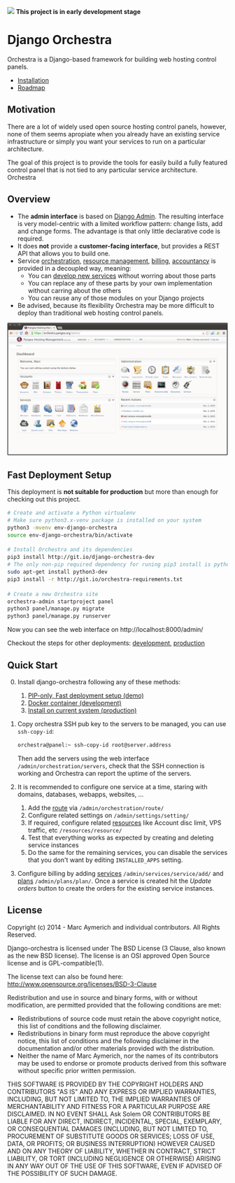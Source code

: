 ![](orchestra/static/orchestra/icons/Emblem-important.png)  **This project is in early development stage**

Django Orchestra
================

Orchestra is a Django-based framework for building web hosting control panels.

* [Installation](#fast-deployment-setup)
* [Roadmap](ROADMAP.md)


Motivation
----------
There are a lot of widely used open source hosting control panels, however, none of them seems apropiate when you already have an existing service infrastructure or simply you want your services to run on a particular architecture.

The goal of this project is to provide the tools for easily build a fully featured control panel that is not tied to any particular service architecture. Orchestra 

Overview
--------

* The **admin interface** is based on [Django Admin](https://docs.djangoproject.com/en/dev/ref/contrib/admin/). The resulting interface is very model-centric with a limited workflow pattern: change lists, add and change forms. The advantage is that only little declarative code is required.
* It does **not** provide a **customer-facing interface**, but provides a REST API that allows you to build one.
* Service [orchestration](orchestra/contrib/orchestration), [resource management](orchestra/contrib/resources), [billing](orchestra/contrib/bills), [accountancy](orchestra/contrib/orders) is provided in a decoupled way, meaning:
    * You can [develop new services](docs/create-services.md) without worring about those parts
    * You can replace any of these parts by your own implementation without carring about the others
    * You can reuse any of those modules on your Django projects
* Be advised, because its flexibility Orchestra may be more difficult to deploy than traditional web hosting control panels.


![](docs/images/index-screenshot.png)


Fast Deployment Setup
---------------------
This deployment is **not suitable for production** but more than enough for checking out this project.

```bash
# Create and activate a Python virtualenv
# Make sure python3.x-venv package is installed on your system
python3 -mvenv env-django-orchestra
source env-django-orchestra/bin/activate

# Install Orchestra and its dependencies
pip3 install http://git.io/django-orchestra-dev
# The only non-pip required dependency for runing pip3 install is python3-dev
sudo apt-get install python3-dev
pip3 install -r http://git.io/orchestra-requirements.txt

# Create a new Orchestra site
orchestra-admin startproject panel
python3 panel/manage.py migrate
python3 panel/manage.py runserver
```

Now you can see the web interface on http://localhost:8000/admin/

Checkout the steps for other deployments: [development](INSTALLDEV.md), [production](INSTALL.md)


Quick Start
-----------
0. Install django-orchestra following any of these methods:
    1. [PIP-only, Fast deployment setup (demo)](#fast-deployment-setup)
    2. [Docker container (development)](INSTALLDEV.md)
    3. [Install on current system (production)](INSTALL.md)

1. Copy orchestra SSH pub key to the servers to be managed, you can use `ssh-copy-id`:
    ```bash
    orchestra@panel:~ ssh-copy-id root@server.address
    ```
    Then add the servers using the web interface `/admin/orchestration/servers`, check that the SSH connection is working and Orchestra can report the uptime of the servers.

2. It is recommended to configure one service at a time, staring with domains, databases, webapps, websites, ...
    1. Add the [route](orchestra/contrib/orchestration) via `/admin/orchestration/route/`
    2. Configure related settings on `/admin/settings/setting/`
    3. If required, configure related [resources](orchestra/contrib/resources) like Account disc limit, VPS traffic, etc `/resources/resource/`
    3. Test that everything works as expected by creating and deleting service instances
    4. Do the same for the remaining services, you can disable the services that you don't want by editing `INSTALLED_APPS` setting.

3. Configure billing by adding [services](orchestra/contrib/services) `/admin/services/service/add/` and [plans](orchestra/contrib/plans) `/admin/plans/plan/`. Once a service is created hit the *Update orders* button to create the orders for the existing service instances.



License
-------
Copyright (c) 2014 - Marc Aymerich and individual contributors.
All Rights Reserved.

Django-orchestra is licensed under The BSD License (3 Clause, also known as
the new BSD license). The license is an OSI approved Open Source
license and is GPL-compatible(1).

The license text can also be found here:
http://www.opensource.org/licenses/BSD-3-Clause

Redistribution and use in source and binary forms, with or without
modification, are permitted provided that the following conditions are met:
* Redistributions of source code must retain the above copyright
  notice, this list of conditions and the following disclaimer.
* Redistributions in binary form must reproduce the above copyright
  notice, this list of conditions and the following disclaimer in the
  documentation and/or other materials provided with the distribution.
* Neither the name of Marc Aymerich, nor the
  names of its contributors may be used to endorse or promote products
  derived from this software without specific prior written permission.

THIS SOFTWARE IS PROVIDED BY THE COPYRIGHT HOLDERS AND CONTRIBUTORS "AS IS"
AND ANY EXPRESS OR IMPLIED WARRANTIES, INCLUDING, BUT NOT LIMITED TO,
THE IMPLIED WARRANTIES OF MERCHANTABILITY AND FITNESS FOR A PARTICULAR
PURPOSE ARE DISCLAIMED. IN NO EVENT SHALL Ask Solem OR CONTRIBUTORS
BE LIABLE FOR ANY DIRECT, INDIRECT, INCIDENTAL, SPECIAL, EXEMPLARY, OR
CONSEQUENTIAL DAMAGES (INCLUDING, BUT NOT LIMITED TO, PROCUREMENT OF
SUBSTITUTE GOODS OR SERVICES; LOSS OF USE, DATA, OR PROFITS; OR BUSINESS
INTERRUPTION) HOWEVER CAUSED AND ON ANY THEORY OF LIABILITY, WHETHER IN
CONTRACT, STRICT LIABILITY, OR TORT (INCLUDING NEGLIGENCE OR OTHERWISE)
ARISING IN ANY WAY OUT OF THE USE OF THIS SOFTWARE, EVEN IF ADVISED OF THE
POSSIBILITY OF SUCH DAMAGE.

